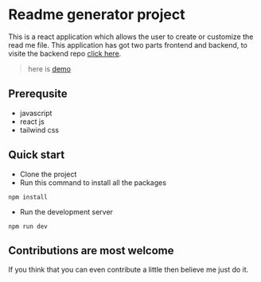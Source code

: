 # Readme generator project

This is a react application which allows the user to create or customize the read me file. This application has got two parts frontend and backend, to visite the backend repo [click here](https://github.com/Shobhit-Mishra-02/Readme-backend).

> here is [demo](https://distinct-stole-fly.cyclic.app/)

## Prerequsite
- javascript
- react js
- tailwind css

## Quick start

- Clone the project
- Run this command to install all the packages

```shell
npm install
```

- Run the development server

```shell
npm run dev
```

## Contributions are most welcome

If you think that you can even contribute a little then believe me just do it.
